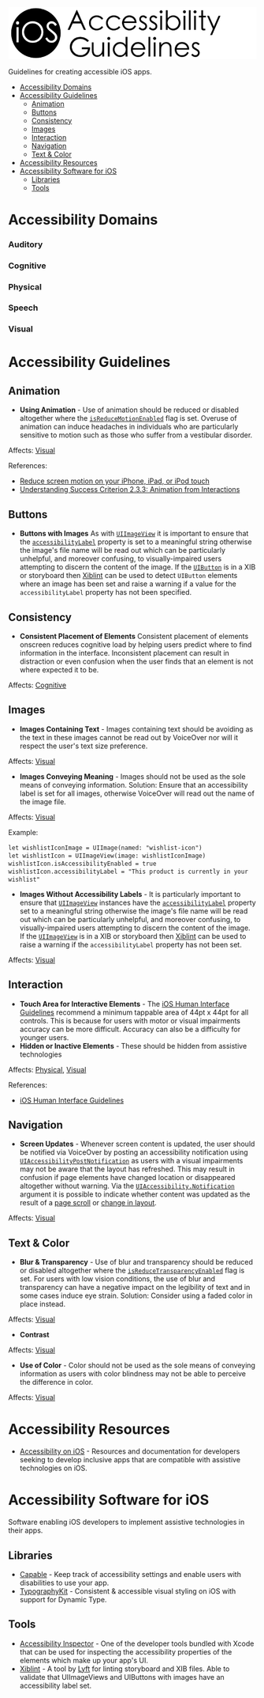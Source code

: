 ![iOS Accessibility Guidelines](https://github.com/rwbutler/iOSAccessibilityGuidelines/raw/master/docs/images/ios-accessibility-guidelines-banner.png)

Guidelines for creating accessible iOS apps.

- [Accessibility Domains](#accessibility-domains)
- [Accessibility Guidelines](#accessibility-guidelines)
    - [Animation](#animation)
    - [Buttons](#buttons)
    - [Consistency](#consistency)
    - [Images](#images)
    - [Interaction](#interaction)
    - [Navigation](#navigation)
    - [Text & Color](#text--color)
- [Accessibility Resources](#accessibility-resources)
- [Accessibility Software for iOS](#accessibility-software-for-ios)
    - [Libraries](#libraries)
    - [Tools](#tools)

# Accessibility Domains
### Auditory
### Cognitive 
### Physical
### Speech
### Visual

# Accessibility Guidelines
## Animation

- __Using Animation__ - Use of animation should be reduced or disabled altogether where the [`isReduceMotionEnabled`](https://developer.apple.com/documentation/uikit/uiaccessibility/1615133-isreducemotionenabled) flag is set. Overuse of animation can induce headaches in individuals who are particularly sensitive to motion such as those who suffer from a vestibular disorder.

Affects: [Visual](#Visual)


References: 

- [Reduce screen motion on your iPhone, iPad, or iPod touch](https://support.apple.com/en-gb/HT202655)
- [Understanding Success Criterion 2.3.3: Animation from Interactions](https://www.w3.org/WAI/WCAG21/Understanding/animation-from-interactions.html)

## Buttons
- __Buttons with Images__ As with [`UIImageView`](https://developer.apple.com/documentation/uikit/uiimageview) it is important to ensure that the [`accessibilityLabel`](https://developer.apple.com/documentation/objectivec/nsobject/1615181-accessibilitylabel) property is set to a meaningful string otherwise the image's file name will be read out which can be particularly unhelpful, and moreover confusing, to visually-impaired users attempting to discern the content of the image. If the [`UIButton`](https://developer.apple.com/documentation/uikit/uibutton) is in a XIB or storyboard then [Xiblint](https://github.com/lyft/xiblint) can be used to detect `UIButton` elements where an image has been set and raise a warning if a value for the `accessibilityLabel` property has not been specified.

## Consistency
- __Consistent Placement of Elements__ Consistent placement of elements onscreen reduces cognitive load by helping users predict where to find information in the interface. Inconsistent placement can result in distraction or even confusion when the user finds that an element is not where expected it to be.

Affects: [Cognitive](#Cognitive)

## Images

- __Images Containing Text__ - Images containing text should be avoiding as the text in these images cannot be read out by VoiceOver nor will it respect the user's text size preference. 

Affects: [Visual](#Visual)

- __Images Conveying Meaning__ - Images should not be used as the sole means of conveying information. Solution: Ensure that an accessibility label is set for all images, otherwise VoiceOver will read out the name of the image file. 

Affects: [Visual](#Visual)

Example:

```
let wishlistIconImage = UIImage(named: "wishlist-icon")
let wishlistIcon = UIImageView(image: wishlistIconImage)
wishlistIcon.isAccessibilityEnabled = true
wishlistIcon.accessibilityLabel = "This product is currently in your wishlist"
```

- __Images Without Accessibility Labels__ - It is particularly important to ensure that [`UIImageView`](https://developer.apple.com/documentation/uikit/uiimageview) instances have the [`accessibilityLabel`](https://developer.apple.com/documentation/objectivec/nsobject/1615181-accessibilitylabel) property set to a meaningful string otherwise the image's file name will be read out which can be particularly unhelpful, and moreover confusing, to visually-impaired users attempting to discern the content of the image. If the [`UIImageView`](https://developer.apple.com/documentation/uikit/uiimageview) is in a XIB or storyboard then [Xiblint](https://github.com/lyft/xiblint) can be used to raise a warning if the `accessibilityLabel` property has not been set.

Affects: [Visual](#Visual)

## Interaction
- __Touch Area for Interactive Elements__ - The [iOS Human Interface Guidelines](https://developer.apple.com/design/human-interface-guidelines/ios/visual-design/adaptivity-and-layout/) recommend a minimum tappable area of 44pt x 44pt for all controls. This is because for users with motor or visual impairments accuracy can be more difficult. Accuracy can also be a difficulty for younger users. 
- __Hidden or Inactive Elements__ - These should be hidden from assistive technologies

Affects: [Physical](#Physical), [Visual](#Visual) 

References: 

- [iOS Human Interface Guidelines](https://developer.apple.com/design/human-interface-guidelines/ios/visual-design/adaptivity-and-layout/)

## Navigation
- __Screen Updates__ - Whenever screen content is updated, the user should be notified via VoiceOver by posting an accessibility notification using [`UIAccessibilityPostNotification`](https://developer.apple.com/documentation/uikit/uiaccessibility/1615194-post) as users with a visual impairments may not be aware that the layout has refreshed. This may result in confusion if page elements have changed location or disappeared altogether without warning. Via the [`UIAccessibility.Notification`](https://developer.apple.com/documentation/uikit/uiaccessibility/notification) argument it is possible to indicate whether content was updated as the result of a [page scroll](https://developer.apple.com/documentation/uikit/uiaccessibility/notification/1620190-pagescrolled) or [change in layout](https://developer.apple.com/documentation/uikit/uiaccessibility/notification/1620186-layoutchanged).

Affects: [Visual](#Visual) 


## Text & Color

- __Blur & Transparency__ - Use of blur and transparency should be reduced or disabled altogether where the [`isReduceTransparencyEnabled`](https://developer.apple.com/documentation/uikit/uiaccessibility/1615074-isreducetransparencyenabled) flag is set. For users with low vision conditions, the use of blur and transparency can have a negative impact on the legibility of text and in some cases induce eye strain. Solution: Consider using a faded color in place instead. 

Affects: [Visual](#Visual)

- __Contrast__

Affects: [Visual](#Visual)

- __Use of Color__ - Color should not be used as the sole means of conveying information as users with color blindness may not be able to perceive the difference in color.

Affects: [Visual](#Visual)

# Accessibility Resources
- [Accessibility on iOS](https://developer.apple.com/accessibility/ios/) - Resources and documentation for developers seeking to develop inclusive apps that are compatible with assistive technologies on iOS.

# Accessibility Software for iOS

Software enabling iOS developers to implement assistive technologies in their apps.

## Libraries
- [Capable](https://github.com/chrs1885/Capable) - Keep track of accessibility settings and enable users with disabilities to use your app.
- [TypographyKit](https://github.com/rwbutler/TypographyKit) - Consistent & accessible visual styling on iOS with support for Dynamic Type.

## Tools
- [Accessibility Inspector](https://developer.apple.com/xcode/) - One of the developer tools bundled with Xcode that can be used for inspecting the accessibility properties of the elements which make up your app's UI.
- [Xiblint](https://github.com/lyft/xiblint) - A tool by [Lyft](https://github.com/lyft) for linting storyboard and XIB files. Able to validate that UIImageViews and UIButtons with images have an accessibility label set.